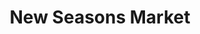 ---
title: "New Seasons Market"
url: /beaverton/new-seasons-market-southwest-cedar-hills-boulevard/
shop: supermarket
---